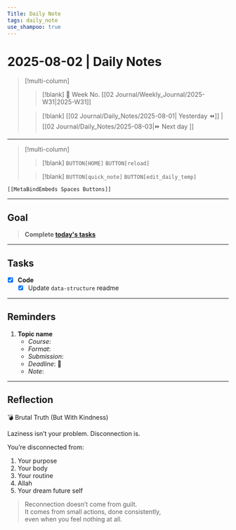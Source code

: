 ```yaml
---
Title: Daily Note
tags: daily_note
use_shampoo: true
---
```


# 2025-08-02 | Daily Notes

> [!multi-column]
> 
>> [!blank]
>> 📅 Week No. [[02 Journal/Weekly_Journal/2025-W31|2025-W31]]
>
>> [!blank]
>> [[02 Journal/Daily_Notes/2025-08-01| Yesterday ⏪]] |  [[02 Journal/Daily_Notes/2025-08-03|⏩ Next day ]]

---

> [!multi-column]
>
>> [!blank]
>> `BUTTON[HOME]` 
>> `BUTTON[reload]`
>
>> [!blank]
>> `BUTTON[quick_note]` 
>> `BUTTON[edit_daily_temp]` 
 
 ```meta-bind-embed
 [[MetaBindEmbeds Spaces Buttons]]
 ```
 
---

## Goal

> **Complete [today's tasks](#Tasks)**

---

## Tasks

- [x] **Code**
   - [x] Update `data-structure` readme

---

## Reminders

1. **Topic name**  
   - _Course_: 
   - _Format_: 
   - _Submission_: 
   - _Deadline_: 📅 
   - _Note_:

---


## Reflection

💣 Brutal Truth (But With Kindness)

Laziness isn’t your problem. Disconnection is.

You’re disconnected from:

1. Your purpose
2. Your body
3. Your routine
4. Allah
5. Your dream future self

> Reconnection doesn’t come from guilt.  
> It comes from small actions, done consistently,  
> even when you feel nothing at all.